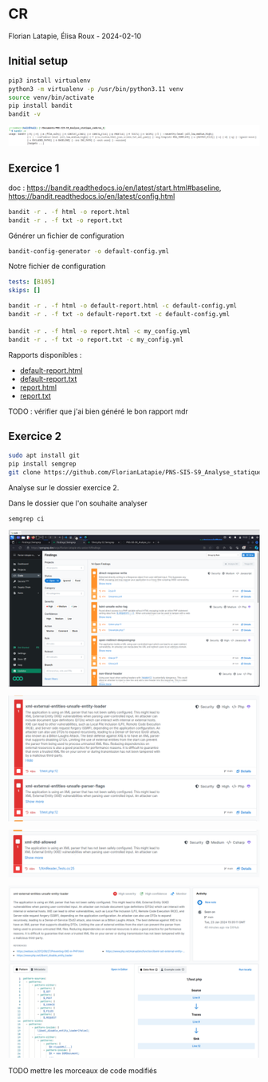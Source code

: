 # CR

Florian Latapie, Élisa Roux - 2024-02-10

## Initial setup

```bash
pip3 install virtualenv
python3 -m virtualenv -p /usr/bin/python3.11 venv
source venv/bin/activate
pip install bandit
bandit -v
```

![alt text](image-6.png)

## Exercice 1

doc : <https://bandit.readthedocs.io/en/latest/start.html#baseline>, <https://bandit.readthedocs.io/en/latest/config.html>

```bash
bandit -r . -f html -o report.html
bandit -r . -f txt -o report.txt
```

Générer un fichier de configuration

```bash
bandit-config-generator -o default-config.yml
```

Notre fichier de configuration

```config.yml
tests: [B105]
skips: []
```

```bash
bandit -r . -f html -o default-report.html -c default-config.yml
bandit -r . -f txt -o default-report.txt -c default-config.yml

bandit -r . -f html -o report.html -c my_config.yml
bandit -r . -f txt -o report.txt -c my_config.yml
```

Rapports disponibles :

- [default-report.html](default-report.html)
- [default-report.txt](default-report.txt)
- [report.html](report.html)
- [report.txt](report.txt)

TODO : vérifier que j'ai bien généré le bon rapport mdr

## Exercice 2

```bash
sudo apt install git
pip install semgrep
git clone https://github.com/FlorianLatapie/PNS-SI5-S9_Analyse_statique_code.git
```

Analyse sur le dossier exercice 2.

Dans le dossier que l'on souhaite analyser

```bash
semgrep ci
```

![Alt text](image-1.png)

![Alt text](image-2.png)

![Alt text](image-3.png)


![Alt text](image-4.png)

TODO mettre les morceaux de code modifiés 

